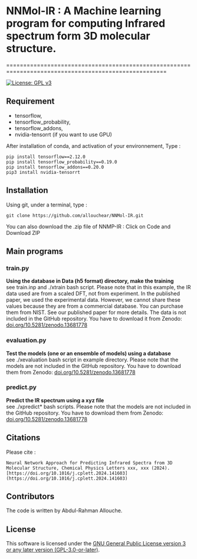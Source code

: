# NNMol-IR : A Machine learning program for computing Infrared spectrum form 3D molecular structure.
=====================================================================================================

[![License: GPL v3](https://img.shields.io/badge/License-GPLv3-blue.svg)](https://www.gnu.org/licenses/gpl-3.0)

## Requirement
 - tensorflow, 
 - tensorflow_probability, 
 - tensorflow_addons, 
 - nvidia-tensorrt (if you want to use GPU)

After installation of conda, and activation of your environnement,  Type : 
```console
pip install tensorflow==2.12.0
pip install tensorflow_probability==0.19.0
pip install tensorflow_addons==0.20.0
pip3 install nvidia-tensorrt
```

## Installation

Using git, under a terminal, type : 
```console
git clone https://github.com/allouchear/NNMol-IR.git
```
You can also download the .zip file of NNMP-IR : Click on Code and Download ZIP

## Main programs

### train.py
**Using the database in Data (h5 format) directory, make the training**\
see train.inp and ./xtrain bash script.
Please note that in this example, the IR data used are from a scaled DFT, not from experiment. In the published paper, we used the experimental data. However, we cannot share these values because they are from a commercial database. You can purchase them from NIST. See our published paper for more details.
The data is not included in the GitHub repository. You have to download it from Zenodo: [doi.org/10.5281/zenodo.13681778](https://doi.org/10.5281/zenodo.13681778)

### evaluation.py
**Test the models (one or an ensemble of models) using a database**\
see  ./xevaluation bash script in example directory.
Please note that the models are not included in the GitHub repository. You have to download them from Zenodo: [doi.org/10.5281/zenodo.13681778](https://doi.org/10.5281/zenodo.13681778)

### predict.py
**Predict the IR spectrum using a xyz file**\
see ./xpredict\* bash scripts.
Please note that the models are not included in the GitHub repository. You have to download them from Zenodo: [doi.org/10.5281/zenodo.13681778](https://doi.org/10.5281/zenodo.13681778)

## Citations

Please cite :

    Neural Network Approach for Predicting Infrared Spectra from 3D Molecular Structure, Chemical Physics Letters xxx, xxx (2024). [https://doi.org/10.1016/j.cplett.2024.141603](https://doi.org/10.1016/j.cplett.2024.141603)

## Contributors
The code is written by Abdul-Rahman Allouche.

## License
This software is licensed under the [GNU General Public License version 3 or any later version (GPL-3.0-or-later)](https://www.gnu.org/licenses/gpl.txt).


